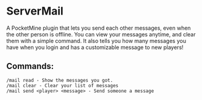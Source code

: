 ServerMail
==========
A PocketMine plugin that lets you send each other messages, even when the other person is offline. You can view your messages anytime, and clear them with a simple command. It also tells you how many messages you have when you login and has a customizable message to new players!

Commands:
---------
```
/mail read - Show the messages you got.  
/mail clear - Clear your list of messages  
/mail send <player> <message> - Send someone a message
```
